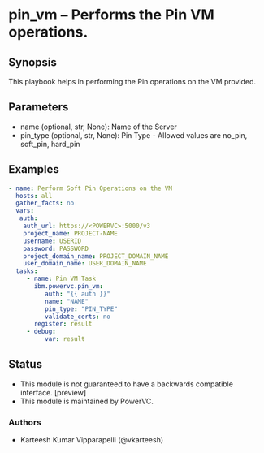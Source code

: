 # pin_vm – Performs the Pin VM operations.

## Synopsis
This playbook helps in performing the Pin operations on the VM provided.

## Parameters
- name (optional, str, None): Name of the Server
- pin_type (optional, str, None): Pin Type - Allowed values are no_pin, soft_pin, hard_pin

## Examples
```yaml
- name: Perform Soft Pin Operations on the VM
  hosts: all
  gather_facts: no
  vars:
   auth:
    auth_url: https://<POWERVC>:5000/v3
    project_name: PROJECT-NAME
    username: USERID
    password: PASSWORD
    project_domain_name: PROJECT_DOMAIN_NAME
    user_domain_name: USER_DOMAIN_NAME
  tasks:
     - name: Pin VM Task
       ibm.powervc.pin_vm:
          auth: "{{ auth }}"
          name: "NAME"
          pin_type: "PIN_TYPE"
          validate_certs: no
       register: result
     - debug:
          var: result
```

## Status
- This module is not guaranteed to have a backwards compatible interface. [preview]
- This module is maintained by PowerVC.

### Authors
- Karteesh Kumar Vipparapelli (@vkarteesh)